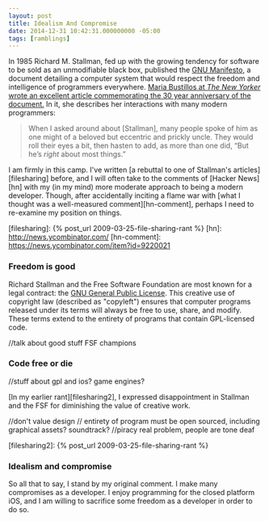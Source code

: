 ```yaml
---
layout: post
title: Idealism And Compromise
date: 2014-12-31 10:42:31.000000000 -05:00
tags: [ramblings]
---
```

In 1985 Richard M. Stallman, fed up with the growing tendency for software to be sold as an unmodifiable black box, published the [GNU Manifesto][gnu-m], a document detailing a computer system that would respect the freedom and intelligence of programmers everywhere. [Maria Bustillos at _The New Yorker_ wrote an excellent article commemorating the 30 year anniversary of the document.][bustillos] In it, she describes her interactions with many modern programmers:

[gnu-m]: https://www.gnu.org/gnu/manifesto.html
[bustillos]: http://www.newyorker.com/business/currency/the-gnu-manifesto-turns-thirty?intcid=mod-latest

> When I asked around about [Stallman], many people spoke of him as one might of a beloved but eccentric and prickly uncle. They would roll their eyes a bit, then hasten to add, as more than one did, “But he’s _right_ about most things.”

I am firmly in this camp. I've written [a rebuttal to one of Stallman's articles][filesharing] before, and I will often take to the comments of [Hacker News][hn] with my (in my mind) more moderate approach to being a modern developer. Though, after accidentally inciting a flame war with [what I thought was a well-measured comment][hn-comment], perhaps I need to re-examine my position on things.

[filesharing]: {% post_url 2009-03-25-file-sharing-rant %}
[hn]: http://news.ycombinator.com/
[hn-comment]: https://news.ycombinator.com/item?id=9220021

### Freedom is good ###

Richard Stallman and the Free Software Foundation are most known for a legal contract: the [GNU General Public License][gpl]. This creative use of copyright law (described as "copyleft") ensures that computer programs released under its terms will always be free to use, share, and modify. These terms extend to the entirety of programs that contain GPL-licensed code.

[gpl]: http://www.gnu.org/licenses/gpl.html

//talk about good stuff FSF champions

### Code free or die ###

//stuff about gpl and ios? game engines?

[In my earlier rant][filesharing2], I expressed disappointment in Stallman and the FSF for diminishing the value of creative work.

//don't value design
// entirety of program must be open sourced, including graphical assets? soundtrack?
//piracy real problem, people are tone deaf

[filesharing2]: {% post_url 2009-03-25-file-sharing-rant %}

### Idealism and compromise ###

So all that to say, I stand by my original comment. I make many compromises as a developer. I enjoy programming for the closed platform iOS, and I am willing to sacrifice some freedom as a developer in order to do so.
